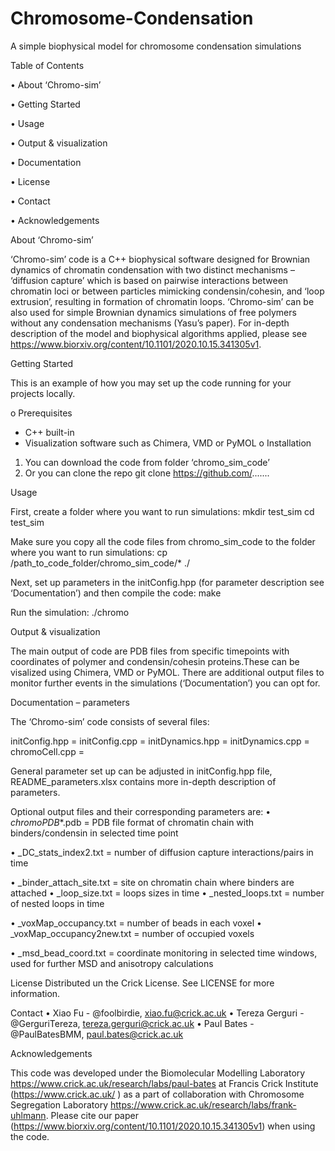 # Chromosome-Condensation
A simple biophysical model for chromosome condensation simulations


Table of Contents

•	About ‘Chromo-sim’

•	Getting Started

•	Usage

•	Output & visualization

•	Documentation

•	License

•	Contact

•	Acknowledgements


About ‘Chromo-sim’

‘Chromo-sim’ code is a C++ biophysical software designed for Brownian dynamics of chromatin condensation with two distinct mechanisms – ‘diffusion capture’ which is based on pairwise interactions between chromatin loci or between particles mimicking condensin/cohesin, and ‘loop extrusion’, resulting in formation of chromatin loops. ‘Chromo-sim’ can be also used for simple Brownian dynamics simulations of free polymers without any condensation mechanisms (Yasu’s paper). 
For in-depth description of the model and biophysical algorithms applied, please see https://www.biorxiv.org/content/10.1101/2020.10.15.341305v1.


Getting Started

This is an example of how you may set up the code running for your projects locally.

o	Prerequisites
-	C++ built-in
-	Visualization software such as Chimera, VMD or PyMOL
o	Installation
1.	You can download the code from folder ‘chromo_sim_code’
2.	Or you can clone the repo 
git clone https://github.com/.......


Usage

First, create a folder where you want to run simulations:
mkdir test_sim
cd test_sim

Make sure you copy all the code files from chromo_sim_code to the folder where you want to run simulations:
cp /path_to_code_folder/chromo_sim_code/* ./ 

Next, set up parameters in the initConfig.hpp (for parameter description see ‘Documentation’) and then compile the code:
make

Run the simulation:
./chromo 


Output & visualization

The main output of code are PDB files from specific timepoints with coordinates of polymer and condensin/cohesin proteins.These can be visalized using Chimera, VMD or PyMOL. There are additional output files to monitor further events in the simulations (‘Documentation’) you can opt for. 


Documentation – parameters 

The ‘Chromo-sim’ code consists of several files:

initConfig.hpp = 
initConfig.cpp = 
initDynamics.hpp = 
initDynamics.cpp =  
chromoCell.cpp = 


General parameter set up can be adjusted in initConfig.hpp file, README_parameters.xlsx contains more in-depth description of parameters.

Optional output files and their corresponding parameters are:
•	_chromoPDB_*.pdb = PDB file format of chromatin chain with binders/condensin in selected time point

•	_DC_stats_index2.txt = number of diffusion capture interactions/pairs in time

•	_binder_attach_site.txt = site on chromatin chain where binders are attached
•	_loop_size.txt = loops sizes in time
•	_nested_loops.txt = number of nested loops in time

•	_voxMap_occupancy.txt = number of beads in each voxel
•	_voxMap_occupancy2new.txt = number of occupied voxels

•	_msd_bead_coord.txt = coordinate monitoring in selected time windows, used for further MSD and anisotropy calculations



License
Distributed un the Crick License. See LICENSE for more information.
 

Contact
•	Xiao Fu - @foolbirdie, xiao.fu@crick.ac.uk
•	Tereza Gerguri - @GerguriTereza, tereza.gerguri@crick.ac.uk
•	Paul Bates - @PaulBatesBMM, paul.bates@crick.ac.uk

Acknowledgements

This code was developed under the Biomolecular Modelling Laboratory https://www.crick.ac.uk/research/labs/paul-bates at Francis Crick Institute (https://www.crick.ac.uk/ ) as a part of collaboration with Chromosome Segregation Laboratory https://www.crick.ac.uk/research/labs/frank-uhlmann. 
Please cite our paper (https://www.biorxiv.org/content/10.1101/2020.10.15.341305v1) when using the code.




